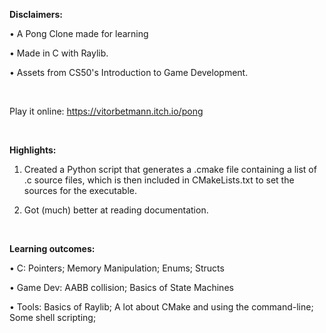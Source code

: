 **Disclaimers:**

• A Pong Clone made for learning

• Made in C with Raylib.

• Assets from CS50's Introduction to Game Development.

<br/>

Play it online: https://vitorbetmann.itch.io/pong

<br/>

**Highlights:**

1. Created a Python script that generates a .cmake file containing a list of .c source files, which is then included in CMakeLists.txt to set the sources for the executable.

2. Got (much) better at reading documentation.

<br/>

**Learning outcomes:**

• C: Pointers; Memory Manipulation; Enums; Structs

• Game Dev: AABB collision; Basics of State Machines

• Tools: Basics of Raylib; A lot about CMake and using the command-line; Some shell scripting; 

<br/>
